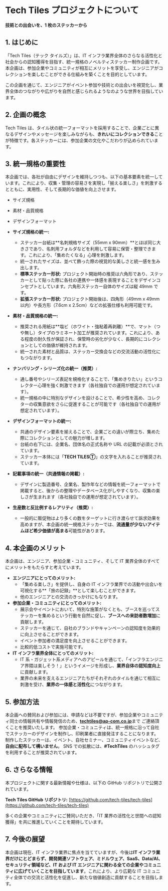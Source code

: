 # Tech Tiles プロジェクトについて

**技術との出会いを、1 枚のステッカーから**

## 1. はじめに

「Tech Tiles（テック タイルズ）」は、IT インフラ業界全体のさらなる活性化と社会からの認知獲得を目指す、統一規格のノベルティステッカー制作企画です。本企画は、参加企業やコミュニティが相互にメリットを享受し、エンジニアがコレクションを楽しむことができる仕組みを築くことを目的としています。

この企画を通じて、エンジニアがイベント参加や技術との出会いを視覚化し、業界全体のつながりや広がりを自然と感じられるようなのような世界を目指しています。

## 2. 企画の概念

Tech Tiles は、タイル状の統一フォーマットを採用することで、企業ごとに異なるデザインやメッセージを楽しみながらも、**きれいにコレクションできる**ことが特徴です。各ステッカーには、参加企業の文化やこだわりが込められています。

## 3. 統一規格の重要性

本企画では、各社が自由にデザインを維持しつつも、以下の基本要素を統一しています。これにより、収集・管理の容易さを実現し「揃える楽しさ」を刺激するとともに、実用性、そして長期的な価値を向上させます。

- サイズ規格
- 素材・品質規格
- デザインフォーマット

- **サイズ規格の統一:**
  - ステッカー台紙は**名刺規格サイズ（55mm x 90mm）**とほぼ同じ大きさであり、名刺用フォルダなどを利用して容易に保管・整理できます。これにより、「集めたくなる」心理を刺激します。
  - 統一されたサイズは、並べて飾った際の視覚的な美しさと統一感を生み出します。
  - **標準ステッカー形状:** プロジェクト開始時の推奨は六角形であり、ステッカーとして貼った際に各社の連携や一体感を表現することをデザインコンセプトとしています。六角形ステッカー自体のサイズは縦 49mm です。
  - **拡張ステッカー形状:** プロジェクト開始後は、四角形（49mm x 49mm 以内）や長方形（7.6cm x 2.5cm）などの拡張仕様も利用可能です。
- **素材・品質規格の統一:**
  - 推奨される用紙は**塩ビ（ホワイト・強粘着再剥離）**で、マット（つや無し）タイプのラミネート加工が推奨されています。これにより、ある程度の耐久性が保証され、保管時の劣化が少なく、長期的にコレクションとしての価値が維持されます。
  - 統一された素材と品質は、ステッカー交換会などの交流活動の活性化にもつながります。
- **ナンバリング・シリーズ化の統一（推奨）:**
  - 通し番号やシリーズ表記を規格化することで、「集めきりたい」というコレクター心理を強く刺激できます（各社独自での運用が想定されています）。
  - 統一規格の中に特別なデザインを設けることで、希少性を高め、コレクターの収集意欲をさらに促進することが可能です（各社独自での運用が想定されています）。
- **デザインフォーマットの統一:**
  - 共通のデザイン要素を揃えることで、企業ごとの違いが際立ち、集めた際にコレクションとしての魅力が増します。
  - 台紙の右下には、企業名、団体名の正式名称や URL の記載が必須とされています。
  - ステッカー本体には「**TECH TILESⓉ**」の文字を入れることが推奨されています。
- **記載事項の統一（共通情報の掲載）:**
  - デザインに製造番号、企業名、製作年などの情報を統一フォーマットで掲載すると、後からの整理やデータベース化がしやすくなり、収集の楽しさが生まれます（各社独自での運用が想定されています）。
- **生産数と反比例するレアリティ（推奨）:**
  - 一般的に販促物はより多くの数をターゲットに行き渡らせて訴求効果を高めますが、本企画の統一規格ステッカーでは、**流通量が少ないアイテムほど希少価値が高まる**可能性があります。

## 4. 本企画のメリット

本企画は、エンジニア、参加企業・コミュニティ、そして IT 業界全体のすべてにメリットをもたらすと考えています。

- **エンジニアにとってのメリット:**
  - 「集める楽しさ」を提供し、自身の IT インフラ業界での活動や出会いを可視化する**「旅の記録」**として楽しむことができます。
  - 他のエンジニアとの交流のきっかけにもなります。
- **参加企業・コミュニティにとってのメリット:**
  - 展示会やイベントにおいて、特別な施策がなくとも、ブースを巡ってステッカーを集めるという行動を自然に促し、**ブースへの来訪者数増加**に貢献します。
  - ステッカーを通じて、自社のブランドやキャンペーンの認知度を効果的に向上させることができます。
  - イベント参加者の満足度を向上させることができます。
  - 比較的低コストで実施可能です。
- **IT インフラ業界全体にとってのメリット:**
  - IT 系・ガジェット系メディアへのアピールを通じて、「インフラエンジニア界隈は楽しそう！」というイメージを形成し、**業界自体の認知度向上**に貢献します。
  - 業界の未来を支えるエンジニアたちがそれぞれのタイルを通じて相互に刺激を受け、**業界の一体感と活性化**につながります。

## 5. 参加方法

本企画への賛同および参加には、申請などは不要ですが、参加企業やコミュニティ同士の情報共有や情報発信のため、**techtiles@ap-com.co.jp**まで ご連絡頂くことを推奨いたします。
参加企業・コミュニティは、統一規格に沿って自社でステッカーのデザインを制作し、印刷業者に直接発注することになります。
制作したステッカーは、イベント、自社セミナー、コミュニティイベントなど、**自由に配布して構いません**。
SNS での拡散には、**#TechTiles** のハッシュタグを利用することが推奨されています。

## 6. さらなる情報

本プロジェクトに関する最新情報や仕様は、以下の GitHub リポジトリで公開されています。

**Tech Tiles GitHub リポジトリ:**
[https://github.com/tech-tiles/tech-tiles](https://github.com/tech-tiles/tech-tiles)

多くの企業やコミュニティにご賛同いただき、「IT 業界の活性化と世間への認知獲得」を共に推進していくことを期待しています。

## 7. 今後の展望

本企画は現在、IT インフラ業界に焦点を当てていますが、今後は**IT インフラ業界だけにとどまらず、開発関連ソフトウェア、ミドルウェア、SaaS、Data/AI、セキュリティ領域など、IT および IT エンジニアに関わる全ての企業やコミュニティに広げていくことを目指しています**。これにより、より広範な IT コミュニティ全体での交流と活性化を促進し、新たな価値創造に貢献することを目指します。
